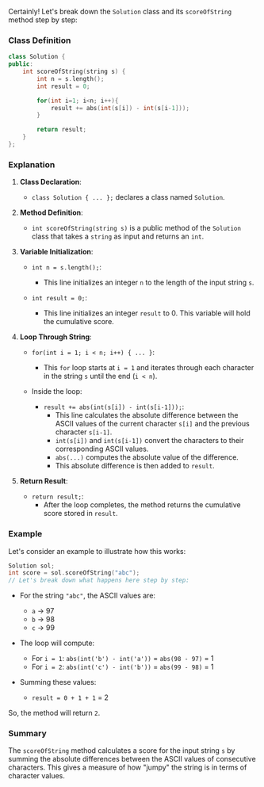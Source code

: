 Certainly! Let's break down the `Solution` class and its `scoreOfString` method step by step:

### Class Definition
```cpp
class Solution {
public:
    int scoreOfString(string s) {
        int n = s.length();
        int result = 0;

        for(int i=1; i<n; i++){
            result += abs(int(s[i]) - int(s[i-1]));
        }

        return result;
    }
};
```

### Explanation

1. **Class Declaration**:
   - `class Solution { ... };` declares a class named `Solution`.

2. **Method Definition**:
   - `int scoreOfString(string s)` is a public method of the `Solution` class that takes a `string` as input and returns an `int`.

3. **Variable Initialization**:
   - `int n = s.length();`:
     - This line initializes an integer `n` to the length of the input string `s`.

   - `int result = 0;`:
     - This line initializes an integer `result` to 0. This variable will hold the cumulative score.

4. **Loop Through String**:
   - `for(int i = 1; i < n; i++) { ... }`:
     - This `for` loop starts at `i = 1` and iterates through each character in the string `s` until the end (`i < n`).

   - Inside the loop:
     - `result += abs(int(s[i]) - int(s[i-1]));`:
       - This line calculates the absolute difference between the ASCII values of the current character `s[i]` and the previous character `s[i-1]`.
       - `int(s[i])` and `int(s[i-1])` convert the characters to their corresponding ASCII values.
       - `abs(...)` computes the absolute value of the difference.
       - This absolute difference is then added to `result`.

5. **Return Result**:
   - `return result;`:
     - After the loop completes, the method returns the cumulative score stored in `result`.

### Example
Let's consider an example to illustrate how this works:

```cpp
Solution sol;
int score = sol.scoreOfString("abc");
// Let's break down what happens here step by step:
```

- For the string `"abc"`, the ASCII values are:
  - `a` -> 97
  - `b` -> 98
  - `c` -> 99

- The loop will compute:
  - For `i = 1`: `abs(int('b') - int('a'))` = `abs(98 - 97)` = 1
  - For `i = 2`: `abs(int('c') - int('b'))` = `abs(99 - 98)` = 1

- Summing these values:
  - `result = 0 + 1 + 1` = 2

So, the method will return `2`.

### Summary
The `scoreOfString` method calculates a score for the input string `s` by summing the absolute differences between the ASCII values of consecutive characters. This gives a measure of how "jumpy" the string is in terms of character values.